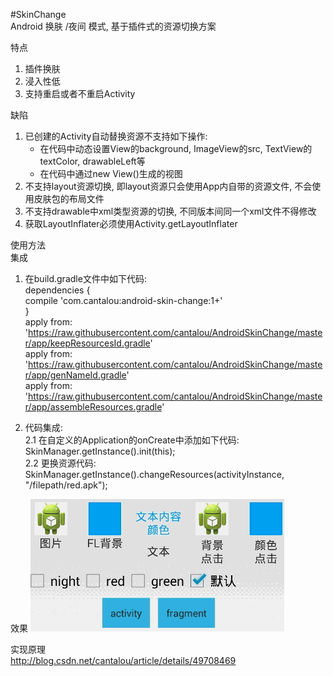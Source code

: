 #SkinChange  
Android 换肤 /夜间 模式, 基于插件式的资源切换方案

特点 
1. 插件换肤  
2. 浸入性低  
3. 支持重启或者不重启Activity  

缺陷  
1. 已创建的Activity自动替换资源不支持如下操作:  
   <ul>
     <li> 在代码中动态设置View的background, ImageView的src, TextView的textColor, drawableLeft等</li>
     <li> 在代码中通过new View()生成的视图</li>
   </ul>
2. 不支持layout资源切换, 即layout资源只会使用App内自带的资源文件, 不会使用皮肤包的布局文件  
3. 不支持drawable中xml类型资源的切换, 不同版本间同一个xml文件不得修改  
4. 获取LayoutInflater必须使用Activity.getLayoutInflater  

使用方法  
集成  
1. 在build.gradle文件中如下代码:  
    dependencies {  
        compile 'com.cantalou:android-skin-change:1+'  
    }  
    apply from: 'https://raw.githubusercontent.com/cantalou/AndroidSkinChange/master/app/keepResourcesId.gradle'  
    apply from: 'https://raw.githubusercontent.com/cantalou/AndroidSkinChange/master/app/genNameId.gradle'  
    apply from: 'https://raw.githubusercontent.com/cantalou/AndroidSkinChange/master/app/assembleResources.gradle'
    
2. 代码集成:  
2.1 在自定义的Application的onCreate中添加如下代码:  
        SkinManager.getInstance().init(this);  
2.2 更换资源代码:  
        SkinManager.getInstance().changeResources(activityInstance, "/filepath/red.apk");  

效果
![image](https://github.com/cantalou/androidSkinChange/blob/master/jdfw.gif)  

实现原理  
<a href="http://blog.csdn.net/cantalou/article/details/49708469">http://blog.csdn.net/cantalou/article/details/49708469</a>
